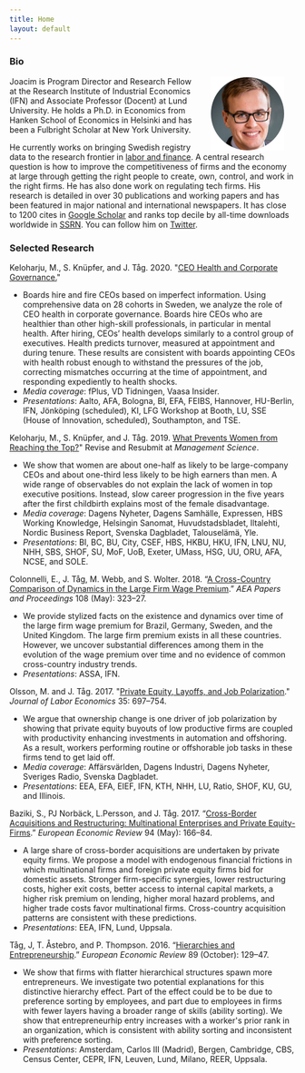 ```yaml
---
title: Home
layout: default
---
```


### Bio
<img src="/assets/pictures/joacim_round.jpg" align="right" hspace="20">Joacim is Program Director and Research Fellow at the Research Institute of Industrial Economics (IFN) and Associate Professor (Docent) at Lund University. He holds a Ph.D. in Economics from Hanken School of Economics in Helsinki and has been a Fulbright Scholar at New York University.

He currently works on bringing Swedish registry data to the research frontier in [labor and finance](https://www.joacimtag.se/laborandfinance.html). A central research question is how to improve the competitiveness of firms and the economy at large through getting the right people to create, own, control, and work in the right firms. He has also done work on regulating tech firms. His research is detailed in over 30 publications and working papers and has been featured in major national and international newspapers. It has close to 1200 cites in [Google Scholar](http://scholar.google.com/citations?user=Q0dCshQAAAAJ&amp;hl=en) and ranks top decile by all-time downloads worldwide in [SSRN](https://papers.ssrn.com/sol3/cf_dev/AbsByAuth.cfm?per_id=397712). You can follow him on [Twitter](https://twitter.com/joacimtag).

### Selected Research

Keloharju, M., S. Knüpfer, and J. Tåg. 2020. "[CEO Health and Corporate Governance.](http://ssrn.com/abstract=3560071)" 
* Boards hire and fire CEOs based on imperfect information. Using comprehensive data on 28 cohorts in Sweden, we analyze the role of CEO health in corporate governance. Boards hire CEOs who are healthier than other high-skill professionals, in particular in mental health. After hiring, CEOs’ health develops similarly to a control group of executives. Health predicts turnover, measured at appointment and during tenure. These results are consistent with boards appointing CEOs with health robust enough to withstand the pressures of the job, correcting mismatches occurring at the time of appointment, and responding expediently to health shocks.
* <em>Media coverage</em>: fPlus, VD Tidningen, Vaasa Insider. 
* <em>Presentations</em>: Aalto, AFA, Bologna, BI, EFA, FEIBS, Hannover, HU-Berlin, IFN, Jönköping (scheduled), KI, LFG Workshop at Booth, LU, SSE (House of Innovation, scheduled), Southampton, and TSE.

Keloharju, M., S. Knüpfer, and J. Tåg. 2019. [What Prevents Women from Reaching the Top?](https://ssrn.com/abstract=2730207)" Revise and Resubmit at <em>Management Science</em>.
* We show that women are about one-half as likely to be large-company CEOs and about one-third less likely to be high earners than men. A wide range of observables do not explain the lack of women in top executive positions. Instead, slow career progression in the five years after the first childbirth explains most of the female disadvantage. 
* <em>Media coverage</em>: Dagens Nyheter, Dagens Samhälle, Expressen, HBS Working Knowledge, Helsingin Sanomat, Huvudstadsbladet, Iltalehti, Nordic Business Report, Svenska Dagbladet, Talouselämä, Yle.
* <em>Presentations</em>: BI, BC, BU, City, CSEF, HBS, HKBU, HKU, IFN, LNU, NU, NHH, SBS, SHOF, SU, MoF, UoB, Exeter, UMass, HSG, UU, ORU, AFA, NCSE, and SOLE.

Colonnelli, E., J. Tåg, M. Webb, and S. Wolter. 2018. “[A Cross-Country Comparison of Dynamics in the Large Firm Wage Premium](https://doi.org/10.1257/pandp.20181067).” *AEA Papers and Proceedings* 108 (May): 323–27.
* We provide stylized facts on the existence and dynamics over time of the large firm wage premium for Brazil, Germany, Sweden, and the United Kingdom. The large firm premium exists in all these countries. However, we uncover substantial differences among them in the evolution of the wage premium over time and no evidence of common cross-country industry trends.
* <em>Presentations</em>: ASSA, IFN.

Olsson, M. and J. Tåg. 2017. "[Private Equity, Layoffs, and Job Polarization](https://doi.org/10.1086/690712)." <em>Journal of Labor Economics</em> 35: 697–754.
* We argue that ownership change is one driver of job polarization by showing that private equity buyouts of low productive firms are coupled with productivity enhancing investments in automation and offshoring. As a result, workers performing routine or offshorable job tasks in these firms tend to get laid off. 
* <em>Media coverage</em>: Affärsvärlden, Dagens Industri, Dagens Nyheter, Sveriges Radio, Svenska Dagbladet.
* <em>Presentations</em>: EEA, EFA, EIEF, IFN, KTH, NHH, LU, Ratio, SHOF, KU, GU, and Illinois.

Baziki, S., PJ Norbäck, L.Persson, and J. Tåg. 2017. “[Cross-Border Acquisitions and Restructuring: Multinational Enterprises and Private Equity-Firms](https://doi.org/10.1016/j.euroecorev.2017.02.012).” *European Economic Review* 94 (May): 166–84.
* A large share of cross-border acquisitions are undertaken by private equity firms. We propose a model with endogenous financial frictions in which multinational firms and foreign private equity firms bid for domestic assets. Stronger firm-specific synergies, lower restructuring costs, higher exit costs, better access to internal capital markets, a higher risk premium on lending, higher moral hazard problems, and higher trade costs favor multinational firms. Cross-country acquisition patterns are consistent with these predictions.
* <em>Presentations</em>: EEA, IFN, Lund, Uppsala.

Tåg, J, T. Åstebro, and P. Thompson. 2016. “[Hierarchies and Entrepreneurship](https://doi.org/10.1016/j.euroecorev.2016.06.007).” *European Economic Review* 89 (October): 129–47.
* We show that firms with flatter hierarchical structures spawn more entrepreneurs. We investigate two potential explanations for this distinctive hierarchy effect. Part of the effect could be to be due to preference sorting by employees, and part due to employees in firms with fewer layers having a broader range of skills (ability sorting). We show that entrepreneurhip entry increases with a worker's prior rank in an organization, which is consistent with ability sorting and inconsistent with preference sorting.
* <em>Presentations</em>: Amsterdam, Carlos III (Madrid), Bergen, Cambridge, CBS, Census Center, CEPR, IFN, Leuven, Lund, Milano, REER, Uppsala.

